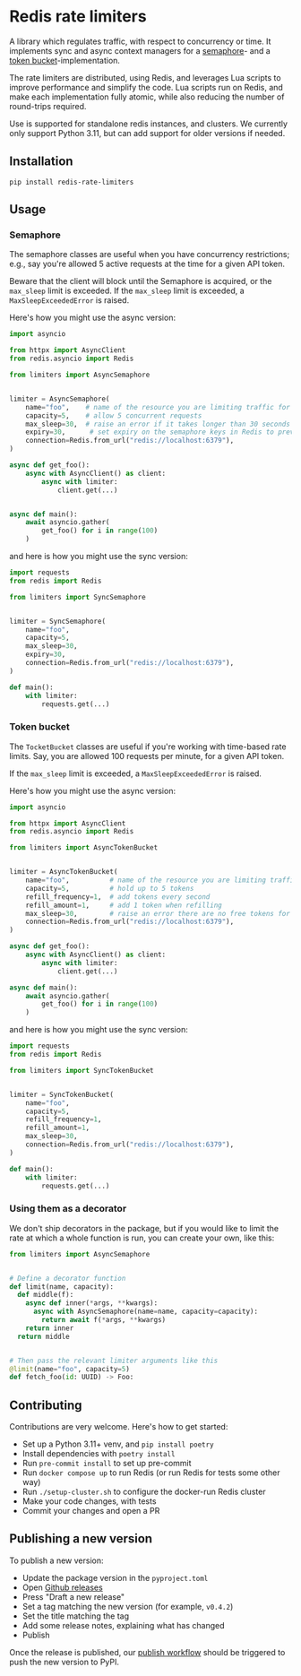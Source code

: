 # Redis rate limiters

A library which regulates traffic, with respect to concurrency or time.
It implements sync and async context managers for a [semaphore](#semaphore)- and a [token bucket](#token-bucket)-implementation.

The rate limiters are distributed, using Redis, and leverages Lua scripts to 
improve performance and simplify the code. Lua scripts
run on Redis, and make each implementation fully atomic, while
also reducing the number of round-trips required.

Use is supported for standalone redis instances, and clusters. 
We currently only support Python 3.11, but can add support for older versions if needed.

## Installation

```
pip install redis-rate-limiters
```

## Usage

### Semaphore

The semaphore classes are useful when you have concurrency restrictions;
e.g., say you're allowed 5 active requests at the time for a given API token.

Beware that the client will block until the Semaphore is acquired,
or the `max_sleep` limit is exceeded. If the `max_sleep` limit is exceeded, a `MaxSleepExceededError` is raised.

Here's how you might use the async version:

```python
import asyncio

from httpx import AsyncClient
from redis.asyncio import Redis

from limiters import AsyncSemaphore


limiter = AsyncSemaphore(
    name="foo",    # name of the resource you are limiting traffic for
    capacity=5,    # allow 5 concurrent requests
    max_sleep=30,  # raise an error if it takes longer than 30 seconds to acquire the semaphore
    expiry=30,      # set expiry on the semaphore keys in Redis to prevent deadlocks
    connection=Redis.from_url("redis://localhost:6379"),
)

async def get_foo():
    async with AsyncClient() as client:
        async with limiter:
            client.get(...)


async def main():
    await asyncio.gather(
        get_foo() for i in range(100)
    )
```

and here is how you might use the sync version:

```python
import requests
from redis import Redis

from limiters import SyncSemaphore


limiter = SyncSemaphore(
    name="foo",
    capacity=5,
    max_sleep=30,
    expiry=30,
    connection=Redis.from_url("redis://localhost:6379"),
)

def main():
    with limiter:
        requests.get(...)
```

### Token bucket

The `TocketBucket` classes are useful if you're working with time-based
rate limits. Say, you are allowed 100 requests per minute, for a given API token.

If the `max_sleep` limit is exceeded, a `MaxSleepExceededError` is raised.

Here's how you might use the async version:

```python
import asyncio

from httpx import AsyncClient
from redis.asyncio import Redis

from limiters import AsyncTokenBucket


limiter = AsyncTokenBucket(
    name="foo",          # name of the resource you are limiting traffic for
    capacity=5,          # hold up to 5 tokens
    refill_frequency=1,  # add tokens every second
    refill_amount=1,     # add 1 token when refilling
    max_sleep=30,        # raise an error there are no free tokens for 30 seconds
    connection=Redis.from_url("redis://localhost:6379"),
)

async def get_foo():
    async with AsyncClient() as client:
        async with limiter:
            client.get(...)

async def main():
    await asyncio.gather(
        get_foo() for i in range(100)
    )
```

and here is how you might use the sync version:

```python
import requests
from redis import Redis

from limiters import SyncTokenBucket


limiter = SyncTokenBucket(
    name="foo",
    capacity=5,
    refill_frequency=1,
    refill_amount=1,
    max_sleep=30,
    connection=Redis.from_url("redis://localhost:6379"),
)

def main():
    with limiter:
        requests.get(...)
```

### Using them as a decorator

We don't ship decorators in the package, but if you would
like to limit the rate at which a whole function is run,
you can create your own, like this:

```python
from limiters import AsyncSemaphore


# Define a decorator function
def limit(name, capacity):
  def middle(f):
    async def inner(*args, **kwargs):
      async with AsyncSemaphore(name=name, capacity=capacity):
        return await f(*args, **kwargs)
    return inner
  return middle


# Then pass the relevant limiter arguments like this
@limit(name="foo", capacity=5)
def fetch_foo(id: UUID) -> Foo:
```

## Contributing

Contributions are very welcome. Here's how to get started:

- Set up a Python 3.11+ venv, and `pip install poetry`
- Install dependencies with `poetry install`
- Run `pre-commit install` to set up pre-commit
- Run `docker compose up` to run Redis (or run Redis for tests some other way)
- Run `./setup-cluster.sh` to configure the docker-run Redis cluster
- Make your code changes, with tests
- Commit your changes and open a PR

## Publishing a new version

To publish a new version:

- Update the package version in the `pyproject.toml`
- Open [Github releases](https://github.com/otovo/redis-rate-limiters/releases)
- Press "Draft a new release"
- Set a tag matching the new version (for example, `v0.4.2`)
- Set the title matching the tag
- Add some release notes, explaining what has changed
- Publish

Once the release is published, our [publish workflow](https://github.com/otovo/redis-rate-limiters/blob/main/.github/workflows/publish.yaml) should be triggered
to push the new version to PyPI.
